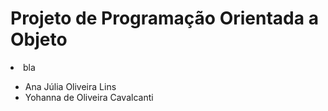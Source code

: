 <b><h1>Projeto de Programação Orientada a Objeto</h1></b>


 
  <li>bla</li>

- Ana Júlia Oliveira Lins 
- Yohanna de Oliveira Cavalcanti 

